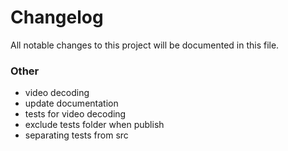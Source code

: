 # Changelog
All notable changes to this project will be documented in this file.


### Other
- video decoding
- update documentation
- tests for video decoding
- exclude tests folder when publish
- separating tests from src

